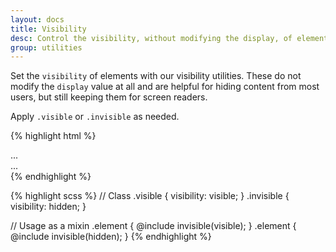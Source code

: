 ```yaml
---
layout: docs
title: Visibility
desc: Control the visibility, without modifying the display, of elements with visibility utilities.
group: utilities
---
```


Set the `visibility` of elements with our visibility utilities. These do not modify the `display` value at all and are helpful for hiding content from most users, but still keeping them for screen readers.

Apply `.visible` or `.invisible` as needed.

{% highlight html %}
<div class="visible">...</div>
<div class="invisible">...</div>
{% endhighlight %}

{% highlight scss %}
// Class
.visible {
  visibility: visible;
}
.invisible {
  visibility: hidden;
}

// Usage as a mixin
.element {
  @include invisible(visible);
}
.element {
  @include invisible(hidden);
}
{% endhighlight %}
